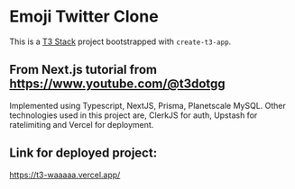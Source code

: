 # Emoji Twitter Clone

This is a [T3 Stack](https://create.t3.gg/) project bootstrapped with `create-t3-app`.

## From Next.js tutorial from https://www.youtube.com/@t3dotgg

Implemented using Typescript, NextJS, Prisma, Planetscale MySQL.
Other technologies used in this project are, ClerkJS for auth, Upstash for ratelimiting and Vercel for deployment.

## Link for deployed project:
https://t3-waaaaa.vercel.app/
